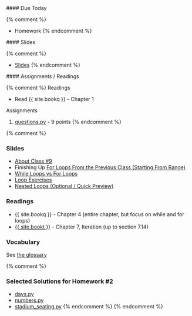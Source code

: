 <article class="due" markdown="block">
#### Due Today

{% comment %}
* Homework
{% endcomment %}

</article>

<article class="slides" markdown="block">
#### Slides

{% comment %}
* [Slides](classes/01/intro.html)
{% endcomment %}

</article>

<article class="assignments" markdown="block">
#### Assignments / Readings		

{% comment %}
Readings

* Read {{ site.bookq }} - Chapter 1

Assignments 

1. [questions.py](homework/hw01/questions.py) - 9 points
{% endcomment %}
</article>
{% comment %}
<a name="class9"></a>

### Slides
* [About Class #9](classes/09/meta.html)
* Finishing Up [For Loops From the Previous Class (Starting From Range)](classes/08/for.html#15.0)
* [While Loops vs For Loops](classes/09/vs.html)
* [Loop Exercises](classes/09/loop-exercises.html)
* [Nested Loops (Optional / Quick Preview)](classes/09/nested.html)

### Readings
* {{ site.bookq }} - Chapter 4 (entire chapter, but focus on while and for loops)
* [{{ site.bookt }}](http://openbookproject.net/thinkcs/python/english3e/iteration.html) - Chapter 7, Iteration (up to section 7.14)

### Vocabulary
See [the glossary](http://openbookproject.net/thinkcs/python/english3e/iteration.html#glossary) 

{% comment %}
### Selected Solutions for Homework #2

* [days.py](resources/code/hw2/days.py)
* [numbers.py](resources/code/hw2/numbers.py)
* [stadium_seating.py](resources/code/hw2/stadium_seating.py)
{% endcomment %}
{% endcomment %}
